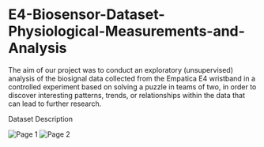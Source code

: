 # E4-Biosensor-Dataset-Physiological-Measurements-and-Analysis
The aim of our project was to conduct an exploratory (unsupervised) analysis of the biosignal data collected from the Empatica E4 wristband in a controlled experiment based on solving a puzzle in teams of two, in order to discover interesting patterns, trends, or relationships within the data that can lead to further research.


Dataset Description

![Page 1]()
![Page 2]()

